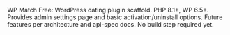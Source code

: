 WP Match Free: WordPress dating plugin scaffold. PHP 8.1+, WP 6.5+. Provides admin settings page and basic activation/uninstall options. Future features per architecture and api-spec docs. No build step required yet.